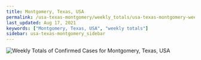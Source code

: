 ```yaml
---
title: Montgomery, Texas, USA
permalink: /usa-texas-montgomery/weekly_totals/usa-texas-montgomery-weekly_totals.html
last_updated: Aug 17, 2021
keywords: ["Montgomery, Texas, USA", "weekly totals"]
sidebar: usa-texas-montgomery_sidebar
---
```


![Weekly Totals of Confirmed Cases for Montgomery, Texas, USA](/covid_tracker/images/graphs/usa-texas-montgomery-weekly_totals_graph.png)
